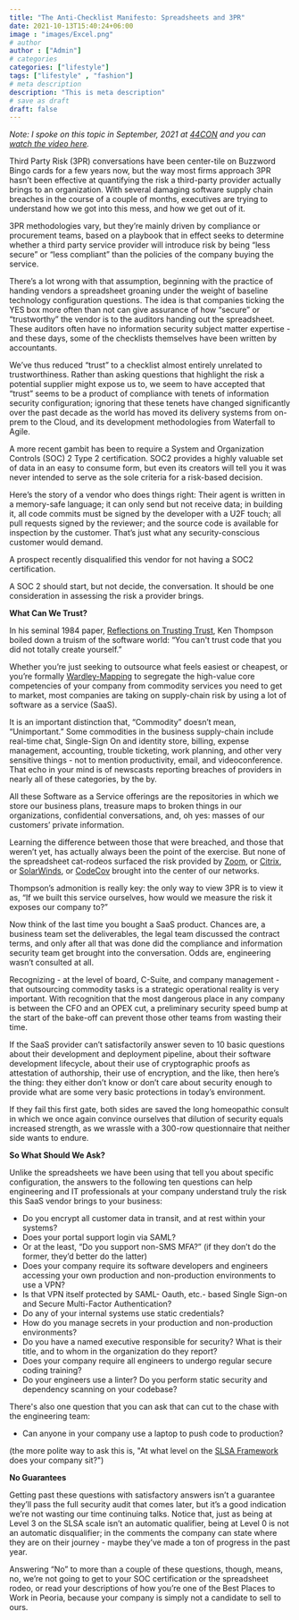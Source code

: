 ```yaml
---
title: "The Anti-Checklist Manifesto: Spreadsheets and 3PR"
date: 2021-10-13T15:40:24+06:00
image : "images/Excel.png"
# author
author : ["Admin"]
# categories
categories: ["lifestyle"]
tags: ["lifestyle" , "fashion"]
# meta description
description: "This is meta description"
# save as draft
draft: false
---
```


*Note: I spoke on this topic in September, 2021 at [44CON](https://44con.com) and you can 
[watch the video here](https://44con.com/2021/10/01/watch-the-first-44con-lunchtime-talk-with-nick-selby/).*


Third Party Risk (3PR) conversations have been center-tile on Buzzword Bingo cards for a few years now, but the way most firms approach 3PR hasn’t been effective at quantifying the risk a third-party provider actually brings to an organization. With several damaging software supply chain breaches in the course of a couple of months, executives are trying to understand how we got into this mess, and how we get out of it.

3PR methodologies vary, but they’re mainly driven by compliance or procurement teams, based on a playbook that in effect seeks to determine whether a third party service provider will introduce risk by being “less secure” or “less compliant” than the policies of the company buying the service. 

There’s a lot wrong with that assumption, beginning with the practice of handing vendors a spreadsheet groaning under the weight of baseline technology configuration questions. The idea is that companies ticking the YES box more often than not can give assurance of how “secure” or “trustworthy” the vendor is to the auditors handing out the spreadsheet. These auditors often have no information security subject matter expertise - and these days, some of the checklists themselves have been written by accountants.

We’ve thus reduced “trust” to a checklist almost entirely unrelated to trustworthiness. Rather than asking questions that highlight the risk a potential supplier might expose us to, we seem to have accepted that “trust” seems to be a product of compliance with tenets of information security configuration; ignoring that these tenets have changed significantly over the past decade as the world has moved its delivery systems from on-prem to the Cloud, and its development methodologies from Waterfall to Agile. 

A more recent gambit has been to require a System and Organization Controls (SOC) 2 Type 2 certification. SOC2 provides a highly valuable set of data in an easy to consume form, but even its creators will tell you it was never intended to serve as the sole criteria for a risk-based decision.

Here’s the story of a vendor who does things right: Their agent is written in a memory-safe language; it can only send but not receive data; in building it, all code commits must be signed by the developer with a U2F touch; all pull requests signed by the reviewer; and the source code is available for inspection by the customer. That’s just what any security-conscious customer would demand. 

A prospect recently disqualified this vendor for not having a SOC2 certification. 

A SOC 2 should start, but not decide, the conversation. It should be one consideration in assessing the risk a provider brings. 

**What Can We Trust?**

In his seminal 1984 paper, [Reflections on Trusting Trust](https://dl.acm.org/doi/pdf/10.1145/358198.358210), Ken Thompson boiled down a truism of the software world: “You can't trust code that you did not totally create yourself.”

Whether you’re just seeking to outsource what feels easiest or cheapest, or you’re formally [Wardley-Mapping](https://en.wikipedia.org/wiki/Wardley_map) to segregate the high-value core competencies of your company from commodity services you need to get to market, most companies are taking on supply-chain risk by using a lot of software as a service (SaaS). 

It is an important distinction that, “Commodity” doesn’t mean, “Unimportant.” Some commodities in the business supply-chain include real-time chat, Single-Sign On and identity store, billing, expense management, accounting, trouble ticketing, work planning, and other very sensitive things - not to mention productivity, email, and videoconference. That echo in your mind is of newscasts reporting breaches of providers in nearly all of these categories, by the by. 

All these Software as a Service offerings are the repositories in which we store our business plans, treasure maps to broken things in our organizations, confidential conversations, and, oh yes: masses of our customers’ private information. 

Learning the difference between those that were breached, and those that weren’t yet, has actually always been the point of the exercise. But none of the spreadsheet cat-rodeos surfaced the risk provided by [Zoom](https://www.ftc.gov/news-events/press-releases/2020/11/ftc-requires-zoom-enhance-its-security-practices-part-settlement), or [Citrix](https://www.fbi.gov/news/pressrel/press-releases/russian-foreign-intelligence-service-exploiting-five-publicly-known-vulnerabilities-to-compromise-us-and-allied-networks), or [SolarWinds](https://www.cisa.gov/news/2020/12/13/cisa-issues-emergency-directive-mitigate-compromise-solarwinds-orion-network), or [CodeCov](https://www.reuters.com/technology/codecov-hackers-breached-hundreds-restricted-customer-sites-sources-2021-04-19/) brought into the center of our networks. 

Thompson’s admonition is really key: the only way to view 3PR is to view it as, “If we built this service ourselves, how would we measure the risk it exposes our company to?” 

Now think of the last time you bought a SaaS product. Chances are, a business team set the deliverables, the legal team discussed the contract terms, and only after all that was done did the compliance and information security team get brought into the conversation. Odds are,  engineering wasn’t consulted at all.

Recognizing - at the level of board, C-Suite, and company management - that outsourcing commodity tasks is a strategic operational reality is very important. With recognition that the most dangerous place in any company is between the CFO and an OPEX cut, a preliminary security speed bump at the start of the bake-off can prevent those other teams from wasting their time.

If the SaaS provider can’t satisfactorily answer seven to 10 basic questions about their development and deployment pipeline, about their software development lifecycle, about their use of cryptographic proofs as attestation of authorship, their use of encryption, and the like, then here’s the thing: they either don’t know or don’t care about security enough to provide what are some very basic protections in today’s environment. 

If they fail this first gate, both sides are saved the long homeopathic consult in which we once again convince ourselves that dilution of security equals increased strength, as we wrassle with a 300-row questionnaire that neither side wants to endure. 

**So What Should We Ask?**

Unlike the spreadsheets we have been using that tell you about specific configuration, the answers to the following ten questions can help engineering and IT professionals at your company understand truly the risk this SaaS vendor brings to your business:

- Do you encrypt all customer data in transit, and at rest within your systems? 
- Does your portal support login via SAML?
- Or at the least, “Do you support non-SMS MFA?” (if they don’t do the former, they’d better do the latter)
- Does your company require its software developers and engineers accessing your own production and non-production environments to use a VPN?
- Is that VPN itself protected by SAML- Oauth, etc.- based Single Sign-on and Secure Multi-Factor Authentication?
- Do any of your internal systems use static credentials?
- How do you manage secrets in your production and non-production environments?
- Do you have a named executive responsible for security? What is their title, and to whom in the organization do they report? 
- Does your company require all engineers to undergo regular secure coding training?
- Do your engineers use a linter? Do you perform static security and dependency scanning on your codebase?

There's also one question that you can ask that can cut to the chase with the engineering team:

- Can anyone in your company use a laptop to push code to production? 

(the more polite way to ask this is, "At what level on the [SLSA Framework](https://slsa.dev/) does your company sit?")

**No Guarantees**

Getting past these questions with satisfactory answers isn’t a guarantee they’ll pass the full security audit that comes later, but it’s a good indication we’re not wasting our time continuing talks. Notice that, just as being at Level 3 on the SLSA scale isn’t an automatic qualifier, being at Level 0 is not an automatic disqualifier; in the comments the company can state where they are on their journey - maybe they’ve made a ton of progress in the past year. 

Answering “No” to more than a couple of these questions, though, means, no, we’re not going to get to your SOC certification or the spreadsheet rodeo, or read your descriptions of how you’re one of the Best Places to Work in Peoria, because your company is simply not a candidate to sell to ours.